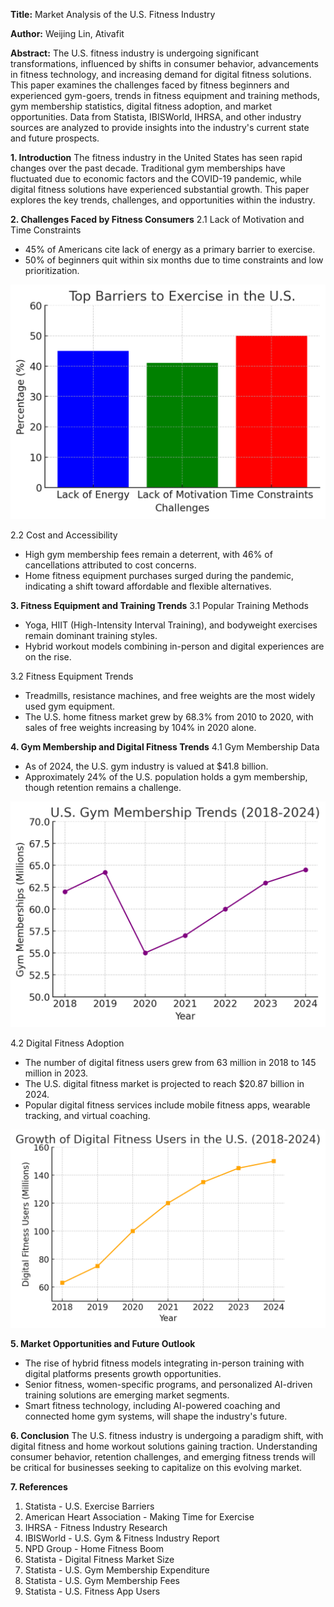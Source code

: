 **Title:** Market Analysis of the U.S. Fitness Industry

**Author:** Weijing Lin, Ativafit

**Abstract:**
The U.S. fitness industry is undergoing significant transformations, influenced by shifts in consumer behavior, advancements in fitness technology, and increasing demand for digital fitness solutions. This paper examines the challenges faced by fitness beginners and experienced gym-goers, trends in fitness equipment and training methods, gym membership statistics, digital fitness adoption, and market opportunities. Data from Statista, IBISWorld, IHRSA, and other industry sources are analyzed to provide insights into the industry's current state and future prospects.

**1. Introduction**
The fitness industry in the United States has seen rapid changes over the past decade. Traditional gym memberships have fluctuated due to economic factors and the COVID-19 pandemic, while digital fitness solutions have experienced substantial growth. This paper explores the key trends, challenges, and opportunities within the industry.

**2. Challenges Faced by Fitness Consumers**
2.1 Lack of Motivation and Time Constraints  
- 45% of Americans cite lack of energy as a primary barrier to exercise.
- 50% of beginners quit within six months due to time constraints and low prioritization.

![Top Barriers to Exercise in the U.S.](exercise_barriers.png)

2.2 Cost and Accessibility  
- High gym membership fees remain a deterrent, with 46% of cancellations attributed to cost concerns.
- Home fitness equipment purchases surged during the pandemic, indicating a shift toward affordable and flexible alternatives.

**3. Fitness Equipment and Training Trends**
3.1 Popular Training Methods  
- Yoga, HIIT (High-Intensity Interval Training), and bodyweight exercises remain dominant training styles.
- Hybrid workout models combining in-person and digital experiences are on the rise.

3.2 Fitness Equipment Trends  
- Treadmills, resistance machines, and free weights are the most widely used gym equipment.
- The U.S. home fitness market grew by 68.3% from 2010 to 2020, with sales of free weights increasing by 104% in 2020 alone.

**4. Gym Membership and Digital Fitness Trends**
4.1 Gym Membership Data  
- As of 2024, the U.S. gym industry is valued at $41.8 billion.
- Approximately 24% of the U.S. population holds a gym membership, though retention remains a challenge.

![U.S. Gym Membership Trends (2018-2024)](gym_membership_trends.png)

4.2 Digital Fitness Adoption  
- The number of digital fitness users grew from 63 million in 2018 to 145 million in 2023.
- The U.S. digital fitness market is projected to reach $20.87 billion in 2024.
- Popular digital fitness services include mobile fitness apps, wearable tracking, and virtual coaching.

![Growth of Digital Fitness Users in the U.S. (2018-2024)](digital_fitness_growth.png)

**5. Market Opportunities and Future Outlook**
- The rise of hybrid fitness models integrating in-person training with digital platforms presents growth opportunities.
- Senior fitness, women-specific programs, and personalized AI-driven training solutions are emerging market segments.
- Smart fitness technology, including AI-powered coaching and connected home gym systems, will shape the industry's future.

**6. Conclusion**
The U.S. fitness industry is undergoing a paradigm shift, with digital fitness and home workout solutions gaining traction. Understanding consumer behavior, retention challenges, and emerging fitness trends will be critical for businesses seeking to capitalize on this evolving market.

**7. References**
1. Statista - U.S. Exercise Barriers
2. American Heart Association - Making Time for Exercise
3. IHRSA - Fitness Industry Research
4. IBISWorld - U.S. Gym & Fitness Industry Report
5. NPD Group - Home Fitness Boom
6. Statista - Digital Fitness Market Size
7. Statista - U.S. Gym Membership Expenditure
8. Statista - U.S. Gym Membership Fees
9. Statista - U.S. Fitness App Users

